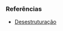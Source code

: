 ### Referências

- [Desestruturação](https://developer.mozilla.org/pt-BR/docs/Web/JavaScript/Reference/Operators/Destructuring_assignment)
